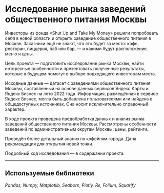 # Исследование рынка заведений общественного питания Москвы

Инвесторы из фонда «Shut Up and Take My Money» решили попробовать себя в новой области и открыть заведение общественного питания в Москве. Заказчики ещё не знают, что это будет за место: кафе, ресторан, пиццерия, паб или бар, — и какими будут расположение, меню и цены.

Цель проекта — подготовить исследование рынка Москвы, найти интересные особенности и презентовать полученные результаты, которые в будущем помогут в выборе подходящего инвесторам места.

Исходные данные — датасет с заведениями общественного питания Москвы, составленный на основе данных сервисов Яндекс Карты и Яндекс Бизнес на лето 2022 года. Информация, размещённая в сервисе Яндекс Бизнес, могла быть добавлена пользователями или найдена в общедоступных источниках. Она носит исключительно справочный характер.

В ходе проекта проведена предобработка данных и анализ рынка заведений общественного питания Москвы. Рассмотрены особенности заведений по административным округам Москвы: цены, рейтинги.

Проведён более детальный анализ по кофейням города. Дана рекомендация для открытия новой точки.

Подробный ход исследования — в содержании проекта.


___
## Используемые библиотеки

*Pandas, Numpy, Matplotlib, Seaborn, Plotly, Re, Folium, Squarify*
